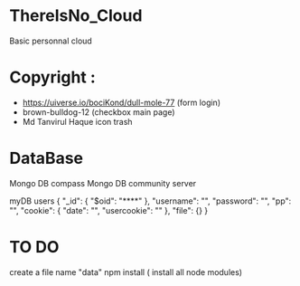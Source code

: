 # ThereIsNo_Cloud
 Basic personnal cloud


# Copyright : 
- https://uiverse.io/bociKond/dull-mole-77 (form login)
- brown-bulldog-12 (checkbox main page)
- Md Tanvirul Haque icon trash

# DataBase
Mongo DB compass
Mongo DB community server

myDB
    users
            {
          "_id": {
            "$oid": "****"
          },
          "username": "",
          "password": "",
          "pp": "",
          "cookie": {
            "date": "",
            "usercookie": ""
          },
          "file": {}
        }

# TO DO

create a file name "data"
npm install ( install all node modules)